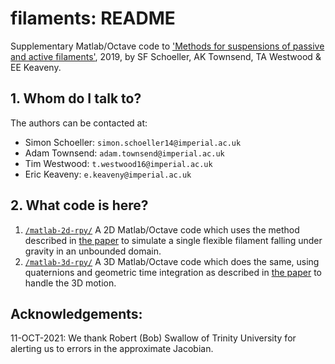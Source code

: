 # filaments: README

Supplementary Matlab/Octave code to ['Methods for suspensions of passive and active filaments'](https://arxiv.org/abs/1903.12609), 2019, by SF Schoeller, AK Townsend, TA Westwood & EE Keaveny.

## 1. Whom do I talk to?
The authors can be contacted at:

* Simon Schoeller: `simon.schoeller14@imperial.ac.uk`
* Adam Townsend: `adam.townsend@imperial.ac.uk`
* Tim Westwood: `t.westwood16@imperial.ac.uk`
* Eric Keaveny: `e.keaveny@imperial.ac.uk`

## 2. What code is here?
1. [`/matlab-2d-rpy/`](https://github.com/ekeaveny/filaments/tree/master/matlab-2d-rpy) A 2D Matlab/Octave code which uses the method described in [the paper](https://arxiv.org/abs/1903.12609) to simulate a single flexible filament falling under gravity in an unbounded domain.
2. [`/matlab-3d-rpy/`](https://github.com/ekeaveny/filaments/tree/master/matlab-3d-rpy) A 3D Matlab/Octave code which does the same, using quaternions and geometric time integration as described in [the paper](https://arxiv.org/abs/1903.12609) to handle the 3D motion.

## Acknowledgements:
11-OCT-2021: We thank Robert (Bob) Swallow of Trinity University for alerting us to errors in the approximate Jacobian.
